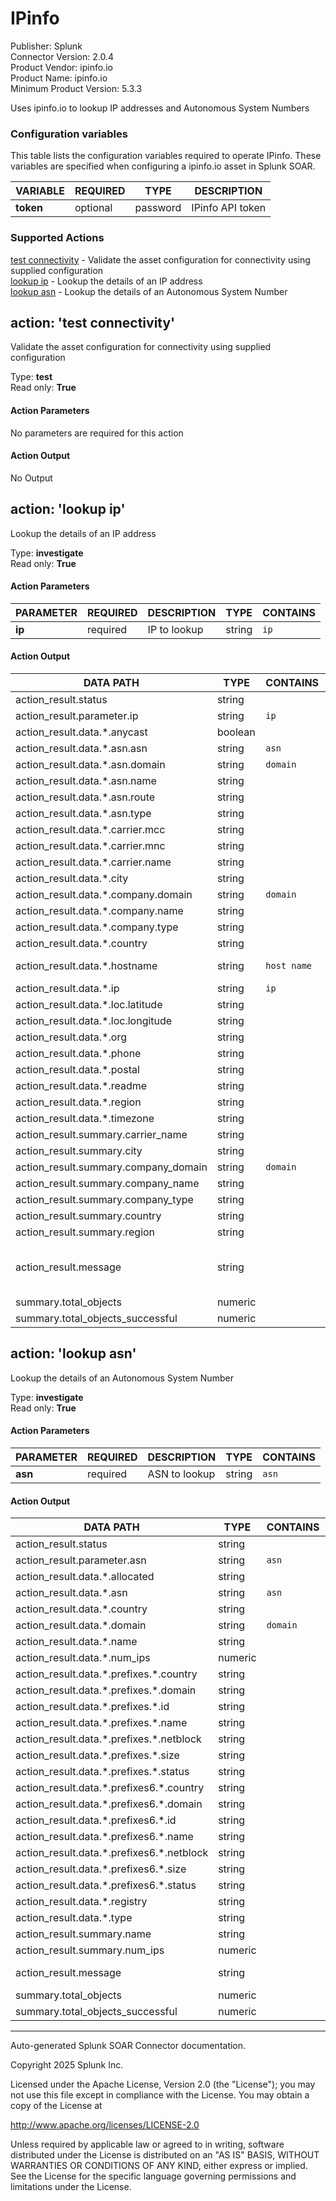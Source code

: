 # IPinfo

Publisher: Splunk \
Connector Version: 2.0.4 \
Product Vendor: ipinfo.io \
Product Name: ipinfo.io \
Minimum Product Version: 5.3.3

Uses ipinfo.io to lookup IP addresses and Autonomous System Numbers

### Configuration variables

This table lists the configuration variables required to operate IPinfo. These variables are specified when configuring a ipinfo.io asset in Splunk SOAR.

VARIABLE | REQUIRED | TYPE | DESCRIPTION
-------- | -------- | ---- | -----------
**token** | optional | password | IPinfo API token |

### Supported Actions

[test connectivity](#action-test-connectivity) - Validate the asset configuration for connectivity using supplied configuration \
[lookup ip](#action-lookup-ip) - Lookup the details of an IP address \
[lookup asn](#action-lookup-asn) - Lookup the details of an Autonomous System Number

## action: 'test connectivity'

Validate the asset configuration for connectivity using supplied configuration

Type: **test** \
Read only: **True**

#### Action Parameters

No parameters are required for this action

#### Action Output

No Output

## action: 'lookup ip'

Lookup the details of an IP address

Type: **investigate** \
Read only: **True**

#### Action Parameters

PARAMETER | REQUIRED | DESCRIPTION | TYPE | CONTAINS
--------- | -------- | ----------- | ---- | --------
**ip** | required | IP to lookup | string | `ip` |

#### Action Output

DATA PATH | TYPE | CONTAINS | EXAMPLE VALUES
--------- | ---- | -------- | --------------
action_result.status | string | | success failed |
action_result.parameter.ip | string | `ip` | 8.8.8.8 |
action_result.data.\*.anycast | boolean | | True False |
action_result.data.\*.asn.asn | string | `asn` | AS15169 |
action_result.data.\*.asn.domain | string | `domain` | google.com |
action_result.data.\*.asn.name | string | | Google LLC |
action_result.data.\*.asn.route | string | | 8.8.8.0/24 |
action_result.data.\*.asn.type | string | | hosting |
action_result.data.\*.carrier.mcc | string | | 310 |
action_result.data.\*.carrier.mnc | string | | 150 |
action_result.data.\*.carrier.name | string | | AT&T |
action_result.data.\*.city | string | | Mountain View |
action_result.data.\*.company.domain | string | `domain` | google.com |
action_result.data.\*.company.name | string | | Google LLC |
action_result.data.\*.company.type | string | | hosting |
action_result.data.\*.country | string | | US |
action_result.data.\*.hostname | string | `host name` | google-public-dns-a.google.com |
action_result.data.\*.ip | string | `ip` | 8.8.8.8 |
action_result.data.\*.loc.latitude | string | | 37.3860 |
action_result.data.\*.loc.longitude | string | | -122.0840 |
action_result.data.\*.org | string | | AS15169 Google LLC |
action_result.data.\*.phone | string | | 650 |
action_result.data.\*.postal | string | | 94035 |
action_result.data.\*.readme | string | | https://ipinfo.io/missingauth |
action_result.data.\*.region | string | | California |
action_result.data.\*.timezone | string | | America/Los_Angeles |
action_result.summary.carrier_name | string | | AT&T |
action_result.summary.city | string | | Mountain View |
action_result.summary.company_domain | string | `domain` | google.com |
action_result.summary.company_name | string | | Google LLC |
action_result.summary.company_type | string | | hosting |
action_result.summary.country | string | | US |
action_result.summary.region | string | | California |
action_result.message | string | | Company type: hosting, Company domain: google.com, Company name: Google LLC |
summary.total_objects | numeric | | 1 |
summary.total_objects_successful | numeric | | 1 |

## action: 'lookup asn'

Lookup the details of an Autonomous System Number

Type: **investigate** \
Read only: **True**

#### Action Parameters

PARAMETER | REQUIRED | DESCRIPTION | TYPE | CONTAINS
--------- | -------- | ----------- | ---- | --------
**asn** | required | ASN to lookup | string | `asn` |

#### Action Output

DATA PATH | TYPE | CONTAINS | EXAMPLE VALUES
--------- | ---- | -------- | --------------
action_result.status | string | | success failed |
action_result.parameter.asn | string | `asn` | AS7922 |
action_result.data.\*.allocated | string | | 1997-02-14 |
action_result.data.\*.asn | string | `asn` | AS7922 |
action_result.data.\*.country | string | | US |
action_result.data.\*.domain | string | `domain` | comcast.net |
action_result.data.\*.name | string | | Comcast Cable Communications, LLC |
action_result.data.\*.num_ips | numeric | | 71211264 |
action_result.data.\*.prefixes.\*.country | string | | US |
action_result.data.\*.prefixes.\*.domain | string | | ccselink.com |
action_result.data.\*.prefixes.\*.id | string | | AKAMAI |
action_result.data.\*.prefixes.\*.name | string | | Akamai Technologies, Inc. |
action_result.data.\*.prefixes.\*.netblock | string | | 104.109.53.0/24 |
action_result.data.\*.prefixes.\*.size | string | | 256 |
action_result.data.\*.prefixes.\*.status | string | | REASSIGNMENT |
action_result.data.\*.prefixes6.\*.country | string | | US |
action_result.data.\*.prefixes6.\*.domain | string | | comcast.com |
action_result.data.\*.prefixes6.\*.id | string | | COMCAST6NET |
action_result.data.\*.prefixes6.\*.name | string | | Comcast Cable Communications, LLC |
action_result.data.\*.prefixes6.\*.netblock | string | | 2001:558::/29 |
action_result.data.\*.prefixes6.\*.size | string | | 633825300114114700748351602688 |
action_result.data.\*.prefixes6.\*.status | string | | ALLOCATION |
action_result.data.\*.registry | string | | arin |
action_result.data.\*.type | string | | isp |
action_result.summary.name | string | | Comcast Cable Communications, LLC |
action_result.summary.num_ips | numeric | | 71211264 |
action_result.message | string | | Num ips: 71211264, Name: Comcast Cable Communications, LLC |
summary.total_objects | numeric | | 1 |
summary.total_objects_successful | numeric | | 1 |

______________________________________________________________________

Auto-generated Splunk SOAR Connector documentation.

Copyright 2025 Splunk Inc.

Licensed under the Apache License, Version 2.0 (the "License");
you may not use this file except in compliance with the License.
You may obtain a copy of the License at

http://www.apache.org/licenses/LICENSE-2.0

Unless required by applicable law or agreed to in writing,
software distributed under the License is distributed on an "AS IS" BASIS,
WITHOUT WARRANTIES OR CONDITIONS OF ANY KIND, either express or implied.
See the License for the specific language governing permissions and limitations under the License.
